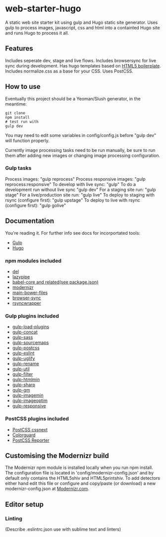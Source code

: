 # web-starter-hugo
A static web site starter kit using gulp and Hugo static site generator. Uses gulp to process images, javascript, css and html into a containted Hugo site and runs Hugo to process it all.

## Features
Includes seperate dev, stage and live flows. Includes browsersync for live sync during development. Has hugo templates based on [HTML5 boilerplate](https://html5boilerplate.com/). Includes normalize.css as a base for your CSS. Uses PostCSS.

## How to use
Eventually this project should be a Yeoman/Slush generator, in the meantime:

```
git clone
npm install
# test run with
gulp dev
```
You may need to edit some variables in config/config.js before "gulp dev" will function properly.

Currently image processing tasks need to be run manually, be sure to run them after adding new images or changing image processing configuration.

### Gulp tasks
Process images: "gulp reprocess"
Process responsive images: "gulp reprocess:responsive"
To develop with live sync: "gulp"
To do a development run without live sync "gulp dev"
For a staging site run: "gulp stage"
For a live/production site run: "gulp live" 
To deploy to staging with rsync (configure first): "gulp upstage"
To deploy to live with rsync (configure first): "gulp golive"

## Documentation
You're reading it. For further info see docs for incorportated tools:

- [Gulp](https://github.com/gulpjs/gulp/tree/master/docs)
- [Hugo](https://gohugo.io/overview/introduction/)

### npm modules included
- [del](https://www.npmjs.com/package/del)
- [lazypipe](https://www.npmjs.com/package/lazypipe)
- [babel-core and related(see package.json)](https://github.com/babel/babel/tree/master/packages/babel-core)
- [modernizr](https://www.npmjs.com/package/modernizr)
- [main-bower-files](https://www.npmjs.com/package/main-bower-files)
- [browser-sync](https://www.npmjs.com/package/browser-sync)
- [rsyncwrapper](https://www.npmjs.com/package/rsyncwrapper)

### Gulp plugins included
- [gulp-load-plugins](https://www.npmjs.com/package/gulp-load-plugins)
- [gulp-concat](https://www.npmjs.com/package/gulp-concat)
- [gulp-sass](https://www.npmjs.com/package/gulp-sass)
- [gulp-sourcemaps](https://www.npmjs.com/package/gulp-sourcemaps)
- [gulp-postcss](https://www.npmjs.com/package/gulp-postcss)
- [gulp-eslint](https://www.npmjs.com/package/gulp-eslint)
- [gulp-uglify](https://www.npmjs.com/package/gulp-uglify)
- [gulp-rename](https://www.npmjs.com/package/gulp-rename)
- [gulp-util](https://www.npmjs.com/package/gulp-util)
- [gulp-filter](https://www.npmjs.com/package/gulp-filter)
- [gulp-htmlmin](https://www.npmjs.com/package/gulp-htmlmin)
- [gulp-sharp](https://www.npmjs.com/package/gulp-sharp)
- [gulp-gm](https://www.npmjs.com/package/gulp-gm)
- [gulp-imagemin](https://www.npmjs.com/package/gulp-imagemin)
- [gulp-imageoptim](https://www.npmjs.com/package/gulp-imageoptim)
- [gulp-responsive](https://www.npmjs.com/package/gulp-responsive)

### PostCSS plugins included
- [PostCSS cssnext](http://cssnext.io/)
- [Colorguard](https://www.npmjs.com/package/colorguard)
- [PostCSS Reporter](https://www.npmjs.com/package/postcss-reporter)

## Customising the Modernizr build
The Modernizr npm module is installed locally when you run npm install. The configuration file is located in 'config/modernizr-config.json' and by default only contains the HTML5shiv and HTML5printshiv. To add detectors either hand edit this file or configure and copy/paste (or download) a new modernizr-config.json at [Modernizr.com](https://modernizr.com/download).

## Editor setup
### Linting
(Describe .eslintrc.json use with sublime text and linters)
